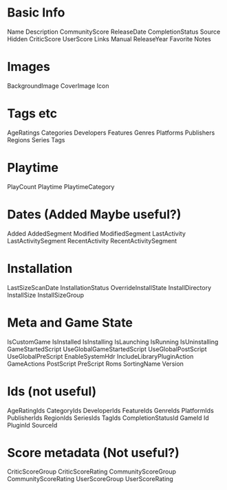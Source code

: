 # Basic Info
Name
Description
CommunityScore
ReleaseDate
CompletionStatus
Source
Hidden
CriticScore
UserScore
Links
Manual
ReleaseYear
Favorite
Notes

# Images
BackgroundImage
CoverImage
Icon

# Tags etc
AgeRatings
Categories
Developers
Features
Genres
Platforms
Publishers
Regions
Series
Tags

# Playtime
PlayCount
Playtime
PlaytimeCategory

# Dates (Added Maybe useful?)
Added
AddedSegment
Modified
ModifiedSegment
LastActivity
LastActivitySegment
RecentActivity
RecentActivitySegment

# Installation
LastSizeScanDate
InstallationStatus
OverrideInstallState
InstallDirectory
InstallSize
InstallSizeGroup

# Meta and Game State
IsCustomGame
IsInstalled
IsInstalling
IsLaunching
IsRunning
IsUninstalling
GameStartedScript
UseGlobalGameStartedScript
UseGlobalPostScript
UseGlobalPreScript
EnableSystemHdr
IncludeLibraryPluginAction
GameActions
PostScript
PreScript
Roms
SortingName
Version

# Ids (not useful)
AgeRatingIds
CategoryIds
DeveloperIds
FeatureIds
GenreIds
PlatformIds
PublisherIds
RegionIds
SeriesIds
TagIds
CompletionStatusId
GameId
Id
PluginId
SourceId

# Score metadata (Not useful?)
CriticScoreGroup
CriticScoreRating
CommunityScoreGroup
CommunityScoreRating
UserScoreGroup
UserScoreRating